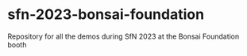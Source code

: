 # sfn-2023-bonsai-foundation
Repository for all the demos during SfN 2023 at the Bonsai Foundation booth
